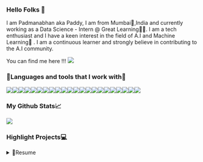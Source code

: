 ### Hello Folks 👋
<bl>
I am Padmanabhan aka Paddy, I am from Mumbai🌴,India and currently working as a Data Science - Intern @ Great Learning🧑‍💻.
I am a tech enthusiast and I have a keen interest in the field of A.I and Machine Learning🤖 . I am a continuous learner and strongly believe in contributing to the A.I community.

You can find me here !!!
<a href = "https://www.linkedin.com/in/padmanabhan-poraiyar-0618a6191/"><img src='https://img.shields.io/badge/LinkedIn-0077B5?style=for-the-badge&logo=linkedin&logoColor=white'></a>


<h3>🔧Languages and tools that I work with🔧</h3>

<bl>

<div class='badge-container' style='display:flex'>
<img src="https://img.shields.io/badge/TensorFlow-FF6F00?style=for-the-badge&logo=tensorflow&logoColor=white">
<img src="https://img.shields.io/badge/Python-FFD43B?style=for-the-badge&logo=python&logoColor=darkgreen">
<img src="https://img.shields.io/badge/flask-%23000.svg?style=for-the-badge&logo=flask&logoColor=white">
<img src="https://img.shields.io/badge/opencv-%23white.svg?style=for-the-badge&logo=opencv&logoColor=white">
<img src="https://img.shields.io/badge/scikit_learn-F7931E?style=for-the-badge&logo=scikit-learn&logoColor=white">
<img src="https://img.shields.io/badge/jupyter-%23FA0F00.svg?style=for-the-badge&logo=jupyter&logoColor=white">
<img src="https://img.shields.io/badge/pycharm-143?style=for-the-badge&logo=pycharm&logoColor=black&color=black&labelColor=green">
<img src="https://img.shields.io/badge/Visual%20Studio%20Code-0078d7.svg?style=for-the-badge&logo=visual-studio-code&logoColor=white">
<img src="https://img.shields.io/badge/Spyder-838485?style=for-the-badge&logo=spyder%20ide&logoColor=maroon">
<img src="https://img.shields.io/badge/git-%23F05033.svg?style=for-the-badge&logo=git&logoColor=white">
<img src="https://img.shields.io/badge/SciPy-654FF0?style=for-the-badge&logo=SciPy&logoColor=white">
<img src="https://img.shields.io/badge/Streamlit-FF4B4B?style=for-the-badge&logo=Streamlit&logoColor=white">
<img src="https://img.shields.io/badge/Linux-FCC624?style=for-the-badge&logo=linux&logoColor=black">
<img src="https://img.shields.io/badge/PowerBI-F2C811?style=for-the-badge&logo=Power%20BI&logoColor=white">
<img src="https://img.shields.io/badge/Tableau-E97627?style=for-the-badge&logo=Tableau&logoColor=white">
<img src="https://img.shields.io/badge/Keras-%23D00000.svg?style=for-the-badge&logo=Keras&logoColor=white">
<img src="https://img.shields.io/badge/Plotly-%233F4F75.svg?style=for-the-badge&logo=plotly&logoColor=white">
<img src="https://img.shields.io/badge/pandas-%23150458.svg?style=for-the-badge&logo=pandas&logoColor=white">
<img src="https://img.shields.io/badge/mysql-%2300f.svg?style=for-the-badge&logo=mysql&logoColor=white">
<img src="https://img.shields.io/badge/MongoDB-%234ea94b.svg?style=for-the-badge&logo=mongodb&logoColor=white">
<img src="https://img.shields.io/badge/conda-342B029.svg?&style=for-the-badge&logo=anaconda&logoColor=white">
<img src="https://img.shields.io/badge/javascript-%23323330.svg?style=for-the-badge&logo=javascript&logoColor=%23F7DF1E">
</div>

<h3>My Github Stats📈</h3>

<bl>

<img src="https://github-readme-stats.vercel.app/api?username=Padmanabhan100">

<h3>Highlight Projects💻</h3>

<details>
<summary>📄Resume</summary>
<h2>Education</h2>

<bl>  

• 📖BSC Computer Science

  🗓️ 2021-Present

  📍 <b>SIES COLLEGE OF ARTS,COMMERCE & SCIENCE,SION</b> - MUMBAI,INDIA
  
<h3>Work Experience🧑‍💼</h3>

<bl>

•👨‍💻 Data Science - Intern

🗓️ 2021-Present

📍 <b>Great Learning</b> - INDIA


</details>


